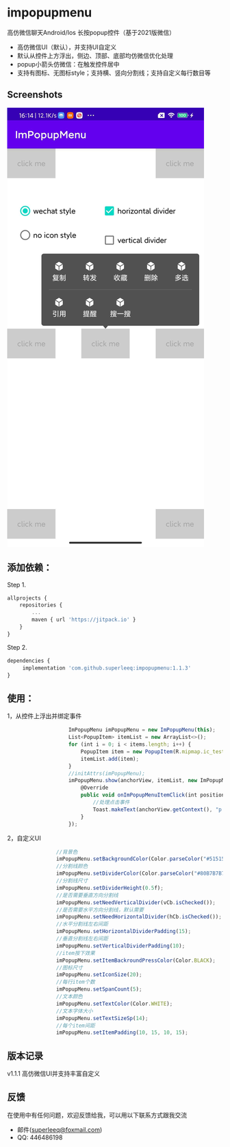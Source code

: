 # impopupmenu
高仿微信聊天Android/Ios 长按popup控件（基于2021版微信）

* 高仿微信UI（默认），并支持UI自定义</br>
* 默认从控件上方浮出，侧边、顶部、底部均仿微信优化处理</br>
* popup小箭头仿微信：在触发控件居中</br>
* 支持有图标、无图标style；支持横、竖向分割线；支持自定义每行数目等</br>

## Screenshots</br>
![sample.png](https://github.com/superleeq/impopupmenu/blob/main/app/src/main/res/raw/sample.png)

## 添加依赖：</br>
Step 1.</br>
```javascript
allprojects {
	repositories {
		...
		maven { url 'https://jitpack.io' }
	}
}
```

Step 2.</br>
```javascript
dependencies {
	 implementation 'com.github.superleeq:impopupmenu:1.1.3'
}
```

## 使用：</br>
1，从控件上浮出并绑定事件
```javascript
                    ImPopupMenu imPopupMenu = new ImPopupMenu(this);
                    List<PopupItem> itemList = new ArrayList<>();
                    for (int i = 0; i < items.length; i++) {
                        PopupItem item = new PopupItem(R.mipmap.ic_test, items[i]);
                        itemList.add(item);
                    }
                    //initAttrs(imPopupMenu);
                    imPopupMenu.show(anchorView, itemList, new ImPopupMenu.OnImPopupMenuItemClickListener() {
                        @Override
                        public void onImPopupMenuItemClick(int position, String clickItemText) {
                            //处理点击事件
                            Toast.makeText(anchorView.getContext(), "p:" + position + ",text:" + clickItemText, Toast.LENGTH_SHORT).show();
                        }
                    });
```

2，自定义UI
```javascript
                //背景色
                imPopupMenu.setBackgroundColor(Color.parseColor("#515151"));
                //分割线颜色
                imPopupMenu.setDividerColor(Color.parseColor("#80B7B7B7"));
                //分割线尺寸
                imPopupMenu.setDividerHeight(0.5f);
                //是否需要垂直方向分割线
                imPopupMenu.setNeedVerticalDivider(vCb.isChecked());
                //是否需要水平方向分割线，默认需要
                imPopupMenu.setNeedHorizontalDivider(hCb.isChecked());
                //水平分割线左右间距
                imPopupMenu.setHorizontalDividerPadding(15);
                //垂直分割线左右间距
                imPopupMenu.setVerticalDividerPadding(10);
                //item按下效果
                imPopupMenu.setItemBackroundPressColor(Color.BLACK);
                //图标尺寸
                imPopupMenu.setIconSize(20);
                //每行item个数
                imPopupMenu.setSpanCount(5);
                //文本颜色
                imPopupMenu.setTextColor(Color.WHITE);
                //文本字体大小
                imPopupMenu.setTextSizeSp(14);
                //每个item间距
                imPopupMenu.setItemPadding(10, 15, 10, 15);
```

## 版本记录</br>
v1.1.1 高仿微信UI并支持丰富自定义</br>


## 反馈</br>
在使用中有任何问题，欢迎反馈给我，可以用以下联系方式跟我交流</br>
* 邮件(superleeq@foxmail.com)
* QQ: 446486198